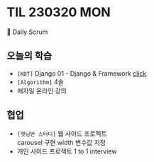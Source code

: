 # TIL 230320 MON

🧸 Daily Scrum

## 오늘의 학습

- `[KDT]` Django 01 - Django & Framework [click](./Django01-Django%26Framework/)
- `[Algorithm]` 4솔
- 애자일 온라인 강의

## 협업

- `[햇님반 스터디]` 웹 사이드 프로젝트\
  carousel 구현 width 변수값 지정
- 개인 사이드 프로젝트 1 to 1 interview
